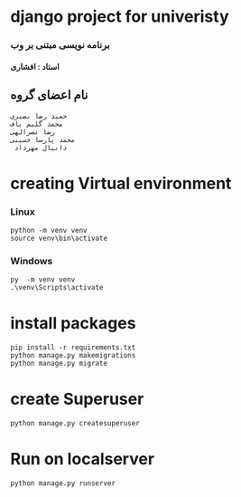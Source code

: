 # django project for univeristy
### برنامه نویسی مبتنی بر وب
#### استاد : افشاری

 ## نام اعضای گروه  

`حمید رضا بصیری ` 
<br>
` محمد گلیم باف ` 
<br>
` رضا نصرالهی  ` 
<br>
` محمد پارسا حسینی  `
<br>
`  دانیال مهرداد  ` 

# creating Virtual environment 
### Linux 
``` console
python -m venv venv
source venv\bin\activate
```
### Windows 
``` console
py  -m venv venv
.\venv\Scripts\activate
```
# install packages 
``` console
pip install -r requirements.txt
python manage.py makemigrations
python manage.py migrate
```
# create Superuser
``` console
python manage.py createsuperuser 
```
# Run on localserver
``` console
python manage.py runserver
```







